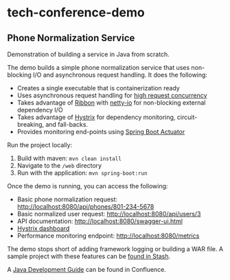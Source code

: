 # tech-conference-demo
## Phone Normalization Service

Demonstration of building a service in Java from scratch.

The demo builds a simple phone normalization service that uses non-blocking I/O and asynchronous request handling.  It does the following:

* Creates a single executable that is containerization ready
* Uses asynchronous request handling for [high request concurrency](http://callistaenterprise.se/blogg/teknik/2014/04/22/c10k-developing-non-blocking-rest-services-with-spring-mvc/)
* Takes advantage of [Ribbon](https://github.com/Netflix/ribbon) with [netty-io](http://netty.io/) for non-blocking external dependency I/O
* Takes advantage of [Hystrix](https://github.com/netflix/hystrix) for dependency monitoring, circuit-breaking, and fall-backs.
* Provides monitoring end-points using [Spring Boot Actuator](http://docs.spring.io/spring-boot/docs/current/reference/htmlsingle/#production-ready)

Run the project locally:

1. Build with maven: `mvn clean install`
2. Navigate to the `/web` directory
3. Run with the application: `mvn spring-boot:run`

Once the demo is running, you can access the following:

* Basic phone normalization request: [http://localhost:8080/api/phones/801-234-5678](http://localhost:8080/api/phones/801-234-5678)
* Basic normalized user request: [http://localhost:8080/api/users/3](http://localhost:8080/api/users/3)
* API documentation: [http://localhost:8080/swagger-ui.html](http://localhost:8080/swagger-ui.html)
* [Hystrix dashboard](http://localhost:8080/hystrix/monitor?stream=http%3A%2F%2Flocalhost%3A8080%2Fhystrix.stream)
* Performance monitoring endpoint: [http://localhost:8080/metrics](http://localhost:8080/metrics)

The demo stops short of adding framework logging or building a WAR file.  A sample project with these features can be [found in Stash](https://stash.myfamilysouth.com/projects/JDC/repos/demo-service-spring/browse).

A [Java Development Guide](http://confluence.myfamilysouth.com/display/JDC/Java+Development+Guide) can be found in Confluence.